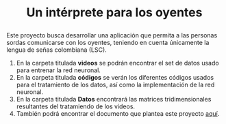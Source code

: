 # <p align='center'><b>Un intérprete para los oyentes</b></p>

Este proyecto busca desarrollar una aplicación que permita a las personas sordas comunicarse con los oyentes, teniendo en cuenta únicamente la lengua de señas colombiana (LSC).

1. En la carpeta titulada **videos** se podrán encontrar el set de datos usado para entrenar la red neuronal.
2. En la carpeta titulada **códigos** se verán los diferentes códigos usados para el tratamiento de los datos, así como la implementación de la red neuronal.
3. En la carpeta titulada **Datos** encontrará las matrices tridimensionales resultantes del tratamiendo de los videos.
4. También podrá encontrar el documento que plantea este proyecto [aquí](https://www.overleaf.com/read/hgdrnvtsrhnk#9ddb4e).

